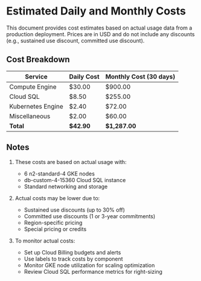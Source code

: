 # Estimated Daily and Monthly Costs

This document provides cost estimates based on actual usage data from a production deployment. Prices are in USD and do not include any discounts (e.g., sustained use discount, committed use discount).

## Cost Breakdown

| Service | Daily Cost | Monthly Cost (30 days) |
|---------|------------|----------------------|
| Compute Engine | $30.00 | $900.00 |
| Cloud SQL | $8.50 | $255.00 |
| Kubernetes Engine | $2.40 | $72.00 |
| Miscellaneous | $2.00 | $60.00 |
| **Total** | **$42.90** | **$1,287.00** |

## Notes

1. These costs are based on actual usage with:
   - 6 n2-standard-4 GKE nodes
   - db-custom-4-15360 Cloud SQL instance
   - Standard networking and storage

2. Actual costs may be lower due to:
   - Sustained use discounts (up to 30% off)
   - Committed use discounts (1 or 3-year commitments)
   - Region-specific pricing
   - Special pricing or credits

3. To monitor actual costs:
   - Set up Cloud Billing budgets and alerts
   - Use labels to track costs by component
   - Monitor GKE node utilization for scaling optimization
   - Review Cloud SQL performance metrics for right-sizing

